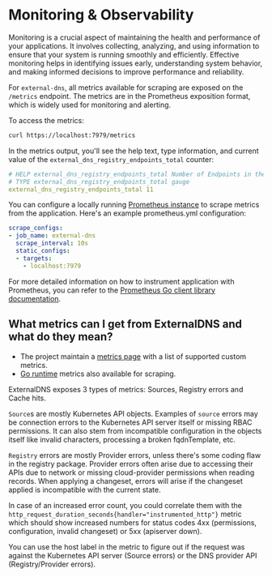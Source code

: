 # Monitoring & Observability

Monitoring is a crucial aspect of maintaining the health and performance of your applications.
It involves collecting, analyzing, and using information to ensure that your system is running smoothly and efficiently. Effective monitoring helps in identifying issues early, understanding system behavior, and making informed decisions to improve performance and reliability.

For `external-dns`, all metrics available for scraping are exposed on the `/metrics` endpoint. The metrics are in the Prometheus exposition format, which is widely used for monitoring and alerting.

To access the metrics:

```sh
curl https://localhost:7979/metrics
```

In the metrics output, you'll see the help text, type information, and current value of the `external_dns_registry_endpoints_total` counter:

```yml
# HELP external_dns_registry_endpoints_total Number of Endpoints in the registry
# TYPE external_dns_registry_endpoints_total gauge
external_dns_registry_endpoints_total 11
```

You can configure a locally running [Prometheus instance](https://prometheus.io/docs/prometheus/latest/configuration/configuration/#scrape_config) to scrape metrics from the application. Here's an example prometheus.yml configuration:

```yml
scrape_configs:
- job_name: external-dns
  scrape_interval: 10s
  static_configs:
  - targets:
    - localhost:7979
```

For more detailed information on how to instrument application with Prometheus, you can refer to the [Prometheus Go client library documentation](https://prometheus.io/docs/guides/go-application/).

## What metrics can I get from ExternalDNS and what do they mean?

- The project maintain a [metrics page](./metrics.md) with a list of supported custom metrics.
- [Go runtime](https://pkg.go.dev/runtime/metrics#hdr-Supported_metrics) metrics also available for scraping.

ExternalDNS exposes 3 types of metrics: Sources, Registry errors and Cache hits.

`Source`s are mostly Kubernetes API objects. Examples of `source` errors may be connection errors to the Kubernetes API server itself or missing RBAC permissions.
It can also stem from incompatible configuration in the objects itself like invalid characters, processing a broken fqdnTemplate, etc.

`Registry` errors are mostly Provider errors, unless there's some coding flaw in the registry package. Provider errors often arise due to accessing their APIs due to network or missing cloud-provider permissions when reading records.
When applying a changeset, errors will arise if the changeset applied is incompatible with the current state.

In case of an increased error count, you could correlate them with the `http_request_duration_seconds{handler="instrumented_http"}` metric which should show increased numbers for status codes 4xx (permissions, configuration, invalid changeset) or 5xx (apiserver down).

You can use the host label in the metric to figure out if the request was against the Kubernetes API server (Source errors) or the DNS provider API (Registry/Provider errors).
